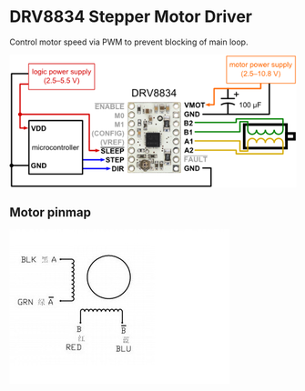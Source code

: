 # DRV8834 Stepper Motor Driver

Control motor speed via PWM to prevent blocking of main loop. 

![pinmap](pinmap.png)

## Motor pinmap
![motorpinmap](42BYGHW811-50D.jpg)

